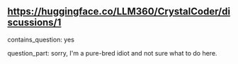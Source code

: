 ## https://huggingface.co/LLM360/CrystalCoder/discussions/1

contains_question: yes

question_part: sorry, I'm a pure-bred idiot and not sure what to do here. 